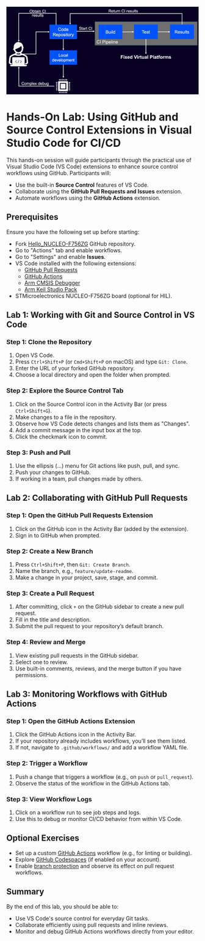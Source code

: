 ![Modern DevOps Workflow](./img/modernDevOpsWorkflow.png)

# Hands-On Lab: Using GitHub and Source Control Extensions in Visual Studio Code for CI/CD

This hands-on session will guide participants through the practical use of Visual Studio Code (VS Code) extensions to
enhance source control workflows using GitHub. Participants will:

- Use the built-in **Source Control** features of VS Code.
- Collaborate using the **GitHub Pull Requests and Issues** extension.
- Automate workflows using the **GitHub Actions** extension.

## Prerequisites

Ensure you have the following set up before starting:

- Fork [Hello_NUCLEO-F756ZG](https://github.com/Arm-Examples/Hello_NUCLEO-F756ZG) GitHub repository.
- Go to "Actions" tab and enable workflows.
- Go to "Settings" and enable **Issues**.
- VS Code installed with the following extensions:
    - [GitHub Pull Requests](https://marketplace.visualstudio.com/items?itemName=GitHub.vscode-pull-request-github)
    - [GitHub Actions](https://marketplace.visualstudio.com/items?itemName=GitHub.vscode-github-actions)
    - [Arm CMSIS Debugger](https://marketplace.visualstudio.com/items?itemName=Arm.vscode-cmsis-debugger)
    - [Arm Keil Studio Pack](https://marketplace.visualstudio.com/items?itemName=Arm.keil-studio-pack)
- STMicroelectronics NUCLEO-F756ZG board (optional for HIL).

## Lab 1: Working with Git and Source Control in VS Code

### Step 1: Clone the Repository

1. Open VS Code.
2. Press `Ctrl+Shift+P` (or `Cmd+Shift+P` on macOS) and type `Git: Clone`.
3. Enter the URL of your forked GitHub repository.
4. Choose a local directory and open the folder when prompted.

### Step 2: Explore the Source Control Tab

1. Click on the Source Control icon in the Activity Bar (or press `Ctrl+Shift+G`).
2. Make changes to a file in the repository.
3. Observe how VS Code detects changes and lists them as "Changes".
4. Add a commit message in the input box at the top.
5. Click the checkmark icon to commit.

### Step 3: Push and Pull

1. Use the ellipsis (...) menu for Git actions like push, pull, and sync.
2. Push your changes to GitHub.
3. If working in a team, pull changes made by others.

## Lab 2: Collaborating with GitHub Pull Requests

### Step 1: Open the GitHub Pull Requests Extension

1. Click on the GitHub icon in the Activity Bar (added by the extension).
2. Sign in to GitHub when prompted.

### Step 2: Create a New Branch

1. Press `Ctrl+Shift+P`, then `Git: Create Branch`.
2. Name the branch, e.g., `feature/update-readme`.
3. Make a change in your project, save, stage, and commit.

### Step 3: Create a Pull Request

1. After committing, click `+` on the GitHub sidebar to create a new pull request.
2. Fill in the title and description.
3. Submit the pull request to your repository’s default branch.

### Step 4: Review and Merge

1. View existing pull requests in the GitHub sidebar.
2. Select one to review.
3. Use built-in comments, reviews, and the merge button if you have permissions.

## Lab 3: Monitoring Workflows with GitHub Actions

### Step 1: Open the GitHub Actions Extension

1. Click the GitHub Actions icon in the Activity Bar.
2. If your repository already includes workflows, you’ll see them listed.
3. If not, navigate to `.github/workflows/` and add a workflow YAML file.

### Step 2: Trigger a Workflow

1. Push a change that triggers a workflow (e.g., on `push` or `pull_request`).
2. Observe the status of the workflow in the GitHub Actions tab.

### Step 3: View Workflow Logs

1. Click on a workflow run to see job steps and logs.
2. Use this to debug or monitor CI/CD behavior from within VS Code.

## Optional Exercises

- Set up a custom [GitHub Actions](https://docs.github.com/en/actions/writing-workflows/quickstart)
  workflow (e.g., for linting or building).
- Explore [GitHub Codespaces](https://github.com/features/codespaces) (if enabled on your account).
- Enable
  [branch protection](https://docs.github.com/en/repositories/configuring-branches-and-merges-in-your-repository/managing-protected-branches/about-protected-branches)
  and observe its effect on pull request workflows.

## Summary

By the end of this lab, you should be able to:

- Use VS Code's source control for everyday Git tasks.
- Collaborate efficiently using pull requests and inline reviews.
- Monitor and debug GitHub Actions workflows directly from your editor.
